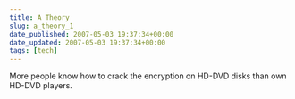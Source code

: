 ```yaml
---
title: A Theory
slug: a_theory_1
date_published: 2007-05-03 19:37:34+00:00
date_updated: 2007-05-03 19:37:34+00:00
tags: [tech]
---
```

More people know how to crack the encryption on HD-DVD disks than own HD-DVD players.
